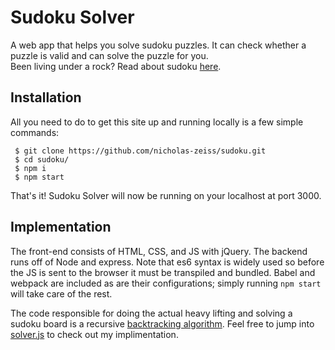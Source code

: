 # Sudoku Solver
A web app that helps you solve sudoku puzzles. It can check whether a puzzle is valid and can solve the puzzle for you.  
Been living under a rock? Read about sudoku [here](https://en.wikipedia.org/wiki/Sudoku).  

## Installation

All you need to do to get this site up and running locally is a few simple commands:
```
 $ git clone https://github.com/nicholas-zeiss/sudoku.git
 $ cd sudoku/
 $ npm i
 $ npm start
```
That's it! Sudoku Solver will now be running on your localhost at port 3000.

## Implementation

The front-end consists of HTML, CSS, and JS with jQuery. The backend runs off of Node and express. Note that es6 syntax is widely used so before the JS is sent to the browser it must be transpiled and bundled. Babel and webpack are included as are their configurations; simply running `npm start` will take care of the rest.

The code responsible for doing the actual heavy lifting and solving a sudoku board is a recursive [backtracking algorithm](https://en.wikipedia.org/wiki/Backtracking). Feel free to jump into [solver.js](app/solver.js) to check out my implimentation.
